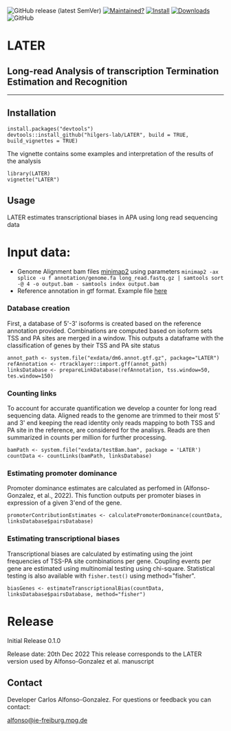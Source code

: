 <!-- badges: start -->

![GitHub release (latest SemVer)](https://img.shields.io/github/v/release/hilgers-lab/LATER)
[![Maintained?](https://img.shields.io/badge/Maintained%3F-Yes-brightgreen)](https://github.com/hilgers-lab/LATER/graphs/contributors)
[![Install](https://img.shields.io/badge/Install-Github-brightgreen)](#installation)
[![Downloads](https://img.shields.io/github/downloads/hilgers-lab/LATER/total)]()
![GitHub](https://img.shields.io/github/license/hilgers-lab/LATER)
<!-- badges: end -->

# LATER
## Long-read Analysis of transcription Termination Estimation and Recognition
-------


## Installation 

```
install.packages("devtools")
devtools::install_github("hilgers-lab/LATER", build = TRUE, build_vignettes = TRUE)
```

The vignette contains some examples and interpretation of the results of the analysis 
```
library(LATER)
vignette("LATER")
```

## Usage

LATER estimates transcriptional biases in APA using long read sequencing data 

# Input data: 
  * Genome Alignment bam files [minimap2](https://github.com/lh3/minimap2) using parameters `minimap2 -ax splice -u f annotation/genome.fa long_read.fastq.gz | samtools sort -@ 4 -o output.bam - samtools index output.bam`
  * Reference annotation in gtf format. Example file [here](https://github.com/hilgers-lab/LATER/blob/master/inst/exdata/dm6.annot.gtf.gz) 

### Database creation 

First, a database of 5'-3' isoforms is created based on the reference annotation provided. Combinations are computed based on isoform sets TSS and PA sites are merged in a window. This outputs a dataframe with the classification of genes by their TSS and PA site status 


```
annot_path <- system.file("exdata/dm6.annot.gtf.gz", package="LATER")
refAnnotation <- rtracklayer::import.gff(annot_path)
linksDatabase <- prepareLinkDatabase(refAnnotation, tss.window=50, tes.window=150)
```

### Counting links 

To account for accurate quantification we develop a counter for long read sequencing data. Aligned reads to the genome are trimmed to their most 5' and 3' end keeping the read identity only reads mapping to both TSS and PA site in the reference, are considered for the analisys. Reads are then summarized in counts per million for further processing. 

```
bamPath <- system.file("exdata/testBam.bam", package = 'LATER')
countData <- countLinks(bamPath, linksDatabase)
```


### Estimating promoter dominance 

Promoter dominance estimates are calculated as perfomed in (Alfonso-Gonzalez, et al., 2022). This function outputs per promoter biases in expression of a given 3'end of the gene. 

```
promoterContributionEstimates <- calculatePromoterDominance(countData, linksDatabase$pairsDatabase)
```


### Estimating transcriptional biases 

Transcriptional biases are calculated by estimating using the joint frequencies of TSS-PA site combinations per gene. Coupling events per gene are estimated using multinomial testing using chi-square. Statistical testing is also available with `fisher.test()` using method="fisher". 

```
biasGenes <- estimateTranscriptionalBias(countData, linksDatabase$pairsDatabase, method="fisher")
```
# Release 

Initial Release 0.1.0

Release date: 20th Dec 2022
This release corresponds to the LATER version used by Alfonso-Gonzalez et al. manuscript

## Contact

Developer Carlos Alfonso-Gonzalez. For questions or feedback you can contact:

alfonso@ie-freiburg.mpg.de





